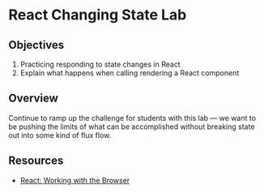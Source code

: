 # React Changing State Lab

## Objectives

1. Practicing responding to state changes in React
2. Explain what happens when calling rendering a React component

## Overview

Continue to ramp up the challenge for students with this lab — we want to be
pushing the limits of what can be accomplished without breaking state out into
some kind of flux flow.

## Resources

- [React: Working with the Browser](https://facebook.github.io/react/docs/working-with-the-browser.html)
